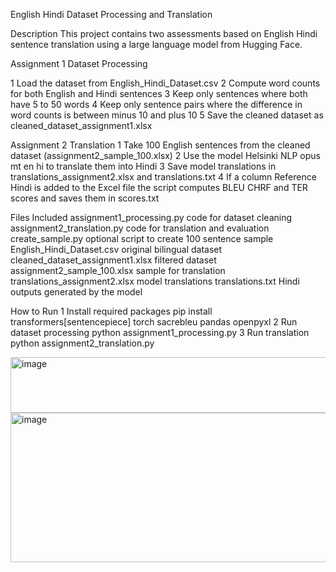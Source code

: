English Hindi Dataset Processing and Translation

Description
This project contains two assessments based on English Hindi sentence translation using a large language model from Hugging Face.

Assignment 1 Dataset Processing

1 Load the dataset from English_Hindi_Dataset.csv
2 Compute word counts for both English and Hindi sentences
3 Keep only sentences where both have 5 to 50 words
4 Keep only sentence pairs where the difference in word counts is between minus 10 and plus 10
5 Save the cleaned dataset as cleaned_dataset_assignment1.xlsx

Assignment 2 Translation
1 Take 100 English sentences from the cleaned dataset (assignment2_sample_100.xlsx)
2 Use the model Helsinki NLP opus mt en hi to translate them into Hindi
3 Save model translations in translations_assignment2.xlsx and translations.txt
4 If a column Reference Hindi is added to the Excel file the script computes BLEU CHRF and TER scores and saves them in scores.txt

Files Included
assignment1_processing.py code for dataset cleaning
assignment2_translation.py code for translation and evaluation
create_sample.py optional script to create 100 sentence sample
English_Hindi_Dataset.csv original bilingual dataset
cleaned_dataset_assignment1.xlsx filtered dataset
assignment2_sample_100.xlsx sample for translation
translations_assignment2.xlsx model translations
translations.txt Hindi outputs generated by the model

How to Run
1 Install required packages
pip install transformers[sentencepiece] torch sacrebleu pandas openpyxl
2 Run dataset processing
python assignment1_processing.py
3 Run translation
python assignment2_translation.py

<img width="727" height="89" alt="image" src="https://github.com/user-attachments/assets/7b2280e5-bd69-4f6b-b5bf-cd340c403813" />

<img width="751" height="239" alt="image" src="https://github.com/user-attachments/assets/4863af5c-063b-4387-89c1-f073c2df0a3f" />
